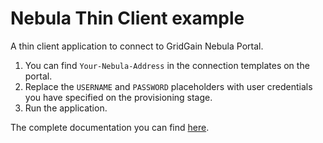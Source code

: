 # Nebula Thin Client example
A thin client application to connect to GridGain Nebula Portal.

1. You can find `Your-Nebula-Address` in the connection templates on the portal.
2. Replace the `USERNAME` and `PASSWORD` placeholders with user credentials you have specified on the provisioning stage.
3. Run the application.

The complete documentation you can find [here](https://www.gridgain.com/docs/nebula/getting-started/connect-java-app).
